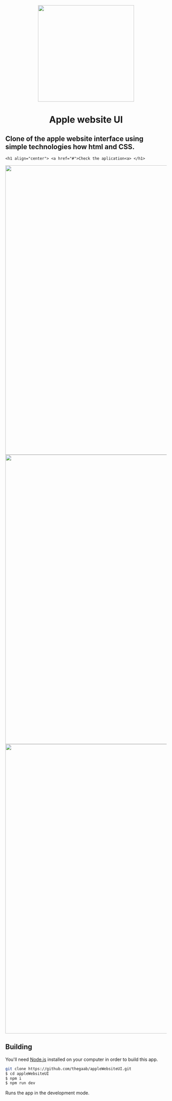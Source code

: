 <p align="center">
    <img src="https://media.discordapp.net/attachments/955884943383343215/1201170747834503279/large-removebg-preview.png?ex=65c8d86e&is=65b6636e&hm=62dfed366dc2df0353f55ca32ea5e42e1c3f5e3c34156034a0c4f2e81caed2c1&=&format=webp&quality=lossless&width=698&height=558" width="300" />
  </p>
    
  <h1 align="center">
    Apple website UI
  </h1>
  
  ## Clone of the apple website interface using simple technologies how html and CSS.
  
    <h1 align="center"> <a href="#">Check the aplication<a> </h1>
  <p align="center">
    <img src="https://media.discordapp.net/attachments/955884943383343215/1201169056816955402/image.png?ex=65c8d6db&is=65b661db&hm=7cfdfed03b212fde2708ec16ddef013e6c6ed347a5b4396ad91281e21920e6a6&=&format=webp&quality=lossless&width=694&height=331"width="900" />
    <img src="https://media.discordapp.net/attachments/955884943383343215/1201169057232195734/image.png?ex=65c8d6db&is=65b661db&hm=fc5d3dc941000da78c3cd26e00f948a27c94241fb5f7c1dd3af8e6771b67dfa3&=&format=webp&quality=lossless&width=695&height=331" width="900" />
    <img src="https://media.discordapp.net/attachments/955884943383343215/1201169057601290410/image.png?ex=65c8d6db&is=65b661db&hm=c2d2331cd95b0636e5a7ed90f3863933d50ec4339e2a929a79b22339777fc2bc&=&format=webp&quality=lossless&width=1382&height=662" width="900" />
  </p>
  
  ## Building
  
  You'll need [Node.js](https://nodejs.org) installed on your computer in order to build this app.
  
  ```bash
  git clone https://github.com/thegaab/appleWebsiteUI.git
  $ cd appleWebsiteUI
  $ npm i
  $ npm run dev
  ```
  
  Runs the app in the development mode.<br/>
